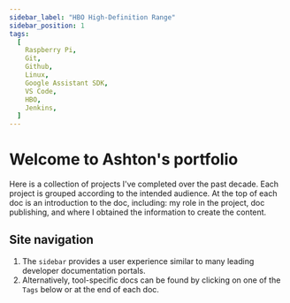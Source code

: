 ```yaml
---
sidebar_label: "HBO High-Definition Range"
sidebar_position: 1
tags:
  [
    Raspberry Pi,
    Git,
    Github,
    Linux,
    Google Assistant SDK,
    VS Code,
    HBO,
    Jenkins,
  ]
---
```


# Welcome to Ashton's portfolio

Here is a collection of projects I've completed over the past decade. Each project is grouped according to the intended audience. At the top of each doc is an introduction to the doc, including: my role in the project, doc publishing, and where I obtained the information to create the content.

<!-- At the end of each doc is a `Tags` section, which contains a list of tools and software used to complete the project. -->

## Site navigation

1. The `sidebar` provides a user experience similar to many leading developer documentation portals.
2. Alternatively, tool-specific docs can be found by clicking on one of the `Tags` below or at the end of each doc.

